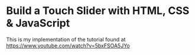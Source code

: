 # Build a Touch Slider with HTML, CSS & JavaScript

This is my implementation of the tutorial found at https://www.youtube.com/watch?v=5bxFSOA5JYo

